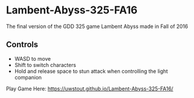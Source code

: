 # Lambent-Abyss-325-FA16
The final version of the GDD 325 game Lambent Abyss made in Fall of 2016

## Controls
- WASD to move
- Shift to switch characters
- Hold and release space to stun attack when controlling the light companion

Play Game Here: https://uwstout.github.io/Lambent-Abyss-325-FA16/
